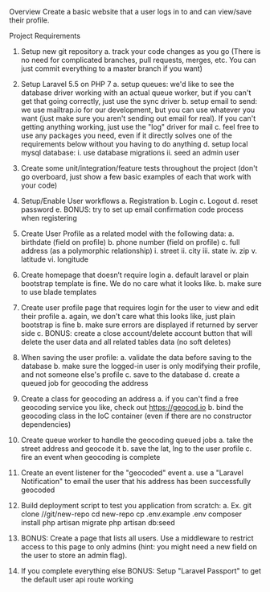 Overview
Create a basic website that a user logs in to and can view/save their profile.

Project Requirements
1.    Setup new git repository 
    a.  track your code changes as you go (There is no need for complicated branches, pull requests, merges, etc. You can just commit everything to a master branch if you want)
2.    Setup Laravel 5.5 on PHP 7
    a.    setup queues: we'd like to see the database driver working with an actual queue worker, but if you can't get that going correctly, just use the sync driver
    b.    setup email to send: we use mailtrap.io for our development, but you can use whatever you want (just make sure you aren't sending out email for real). If you can't getting anything working, just use the "log" driver for mail
    c.    feel free to use any packages you need, even if it directly solves one of the requirements below without you having to do anything
    d.    setup local mysql database: 
        i.    use database migrations
        ii.    seed an admin user
3.    Create some unit/integration/feature tests throughout the project (don't go overboard, just show a few basic examples of each that work with your code)
4.    Setup/Enable User workflows
a.    Registration
b.    Login
c.    Logout
d.    reset password
e.    BONUS: try to set up email confirmation code process when registering
5.    Create User Profile as a related model with the following data:
a.    birthdate (field on profile)
b.    phone number (field on profile)
c.    full address (as a polymorphic relationship)
i.    street
ii.    city
iii.    state
iv.    zip
v.    latitude
vi.    longitude
6.    Create homepage that doesn’t require login
a.    default laravel or plain bootstrap template is fine. We do no care what it looks like.
b.    make sure to use blade templates
7.    Create user profile page that requires login for the user to view and edit their profile
a.    again, we don't care what this looks like, just plain bootstrap is fine
b.    make sure errors are displayed if returned by server side
c.    BONUS: create a close account/delete account button that will delete the user data and all related tables data (no soft deletes)
8.    When saving the user profile:
a.    validate the data before saving to the database
b.    make sure the logged-in user is only modifying their profile, and not someone else's profile
c.    save to the database
d.    create a queued job for geocoding the address
9.    Create a class for geocoding an address
a.    if you can't find a free geocoding service you like, check out https://geocod.io
b.    bind the geocoding class in the IoC container (even if there are no constructor dependencies)
10.    Create queue worker to handle the geocoding queued jobs
a.    take the street address and geocode it
b.    save the lat, lng to the user profile
c.    fire an event when geocoding is complete
11.    Create an event listener for the "geocoded" event
a.    use a "Laravel Notification" to email the user that his address has been successfully geocoded
12.    Build deployment script to test you application from scratch:
a.    Ex.
git clone //git/new-repo
cd new-repo
cp .env.example .env
composer install
php artisan migrate
php artisan db:seed


13.    BONUS: Create a page that lists all users. Use a middleware to restrict access to this page to only admins (hint: you might need a new field on the user to store an admin flag).

14.    If you complete everything else BONUS: Setup "Laravel Passport" to get the default user api route working
